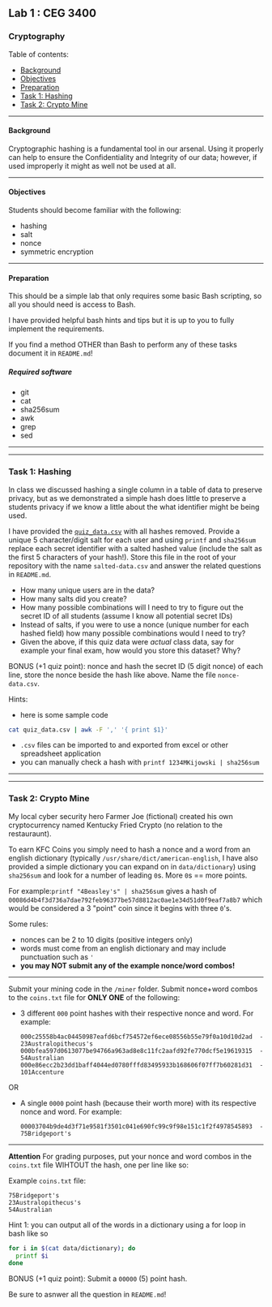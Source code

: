 ## Lab 1 : CEG 3400

### Cryptography

Table of contents:
* [Background](https://github.com/mkijowski/lab1-ceg-3400/blob/master/LAB1.md#background)
* [Objectives](https://github.com/mkijowski/lab1-ceg-3400/blob/master/LAB1.md#objectives)
* [Preparation](https://github.com/mkijowski/lab1-ceg-3400/blob/master/LAB1.md#preparation)
* [Task 1: Hashing](https://github.com/mkijowski/lab1-ceg-3400/blob/master/LAB1.md#task-1-hashing)
* [Task 2: Crypto Mine](https://github.com/mkijowski/lab1-ceg-3400/blob/master/LAB1.md#task-2-crypto-mine)

---

#### Background

Cryptographic hashing is a fundamental tool in our arsenal.  Using it properly can help to 
ensure the Confidentiality and Integrity of our data; however, if used improperly it might 
as well not be used at all.

---

#### Objectives

Students should become familiar with the following:

* hashing
* salt
* nonce
* symmetric encryption

---

#### Preparation

This should be a simple lab that only requires some basic Bash scripting, so all
you should need is access to Bash.

I have provided helpful bash hints and tips but it is up to you to fully
implement the requirements.

If you find a method OTHER than Bash to perform any of these tasks document it
in `README.md`!

##### Required software

* git
* cat
* sha256sum
* awk
* grep
* sed

---
---

### Task 1: Hashing

In class we discussed hashing a single column in a table of data to preserve
privacy, but as we demonstrated a simple hash does little to preserve a students
privacy if we know a little about the what identifier might be being used.

I have provided the [`quiz_data.csv`](/data/quiz_data.csv) with all hashes
removed.  Provide a unique 5 character/digit  salt for each user and using `printf` and `sha256sum`
replace each secret identifier with a salted hashed value (include the salt as
the first 5 characters of your hash!).  Store this file in
the root of your repository with the name `salted-data.csv` and answer the
related questions in `README.md`.

* How many unique users are in the data?
* How many salts did you create?
* How many possible combinations will I need to try to figure out the secret ID
  of all students (assume I know all potential secret IDs)
* Instead of salts, if you were to use a nonce (unique number for each hashed
  field) how many possible combinations would I need to try?
* Given the above, if this quiz data were *actual* class data, say for example
  your final exam, how would you store this dataset?  Why?

BONUS (+1 quiz point): nonce and hash the secret ID (5 digit nonce) of each line, store the nonce beside the hash
like above.  Name the file `nonce-data.csv`.

Hints:
* here is some sample code

```bash
cat quiz_data.csv | awk -F ',' '{ print $1}'
```
* `.csv` files can be imported to and exported from excel or other spreadsheet
  application
* you can manually check a hash with `printf 1234MKijowski | sha256sum`


---
---

### Task 2: Crypto Mine

My local cyber security hero Farmer Joe (fictional) created his own
cryptocurrency named Kentucky Fried Crypto (no relation to the restauraunt).

To earn KFC Coins you simply need to hash a nonce and a word from an english
dictionary (typically `/usr/share/dict/american-english`, I have also provided a
simple dictionary you can expand on in `data/dictionary`) using `sha256sum` and
look for a number of leading `0`s.  More `0`s == more points.  

For example:`printf "4Beasley's" | sha256sum` gives a hash of
`00086d4b4f3d736a7dae792feb96377be57d8812ac0ae1e34d51d0f9eaf7a8b7` which would
be considered a 3 "point" coin since it begins with three `0`'s.  

Some rules:

* nonces can be 2 to 10 digits (positive integers only)
* words must come from an english dictionary and may include punctuation such as
  `'`
* **you may NOT submit any of the example nonce/word combos!**

---
Submit your mining code in the `/miner` folder.  Submit nonce+word combos to the 
`coins.txt` file for **ONLY ONE** of the following:

* 3 different `000` point hashes with their respective nonce and word. For
  example:
  
  ```
  000c25558b4ac04450987eafd6bcf754572ef6ece08556b55e79f0a10d10d2ad  - 23Australopithecus's
  000bfea597d0613077be94766a963ad8e8c11fc2aafd92fe770dcf5e19619315  - 54Australian
  000e86ecc2b23dd1baff4044ed0780fffd83495933b168606f07ff7b60281d31  - 101Accenture
  ```

OR

* A single `0000` point hash (because their worth more) with its respective
  nonce and word.  For example:
  
  ```
  00003704b9de4d3f71e9581f3501c041e690fc99c9f98e151c1f2f4978545893  - 75Bridgeport's
  ```
---

**Attention**  For grading purposes, put your nonce and word combos in the `coins.txt` file WIHTOUT the hash, one per line like so:

Example `coins.txt` file:

```
75Bridgeport's
23Australopithecus's
54Australian
```

Hint 1: you can output all of the words in a dictionary using a for loop in bash like so

```bash
for i in $(cat data/dictionary); do
  printf $i
done
```

BONUS (+1 quiz point): Submit a `00000` (5) point hash.


Be sure to asnwer all the question in `README.md`!

